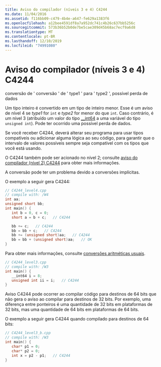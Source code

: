 ```yaml
---
title: Aviso do compilador (níveis 3 e 4) C4244
ms.date: 11/04/2016
ms.assetid: f116bb09-c479-4b4e-a647-fe629a1383f6
ms.openlocfilehash: a12bee4591df8a7a952dc741c4b26c637bb5256c
ms.sourcegitcommit: 573b36b52b0de7be5cae309d45b68ac7ecf9a6d8
ms.translationtype: MT
ms.contentlocale: pt-BR
ms.lasthandoff: 12/10/2019
ms.locfileid: "74991080"
---
```

# <a name="compiler-warning-levels-3-and-4-c4244"></a>Aviso do compilador (níveis 3 e 4) C4244

conversão de ' conversão ' de ' type1 ' para ' type2 ', possível perda de dados

Um tipo inteiro é convertido em um tipo de inteiro menor. Esse é um aviso de nível 4 se *type1* for `int` e *type2* for menor do que `int`. Caso contrário, é um nível 3 (atribuído um valor do tipo [__int64](../../cpp/int8-int16-int32-int64.md) a uma variável do tipo `unsigned int`). Pode ter ocorrido uma possível perda de dados.

Se você receber C4244, deverá alterar seu programa para usar tipos compatíveis ou adicionar alguma lógica ao seu código, para garantir que o intervalo de valores possíveis sempre seja compatível com os tipos que você está usando.

O C4244 também pode ser acionado no nível 2; consulte [aviso do compilador (nível 2) C4244](../../error-messages/compiler-warnings/compiler-warning-level-2-c4244.md) para obter mais informações.

A conversão pode ter um problema devido a conversões implícitas.

O exemplo a seguir gera C4244:

```cpp
// C4244_level4.cpp
// compile with: /W4
int aa;
unsigned short bb;
int main() {
   int b = 0, c = 0;
   short a = b + c;   // C4244

   bb += c;   // C4244
   bb = bb + c;   // C4244
   bb += (unsigned short)aa;   // C4244
   bb = bb + (unsigned short)aa;   // OK
}
```

Para obter mais informações, consulte [conversões aritméticas usuais](../../c-language/usual-arithmetic-conversions.md).

```cpp
// C4244_level3.cpp
// compile with: /W3
int main() {
   __int64 i = 8;
   unsigned int ii = i;   // C4244
}
```

Aviso C4244 pode ocorrer ao compilar código para destinos de 64 bits que não gera o aviso ao compilar para destinos de 32 bits. Por exemplo, uma diferença entre ponteiros é uma quantidade de 32 bits em plataformas de 32 bits, mas uma quantidade de 64 bits em plataformas de 64 bits.

O exemplo a seguir gera C4244 quando compilado para destinos de 64 bits:

```cpp
// C4244_level3_b.cpp
// compile with: /W3
int main() {
   char* p1 = 0;
   char* p2 = 0;
   int x = p2 - p1;   // C4244
}
```
